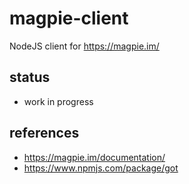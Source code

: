 # magpie-client
NodeJS client for https://magpie.im/

## status

- work in progress

## references

- https://magpie.im/documentation/
- https://www.npmjs.com/package/got
